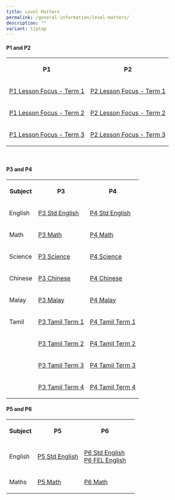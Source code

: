 ```yaml
---
title: Level Matters
permalink: /general-information/level-matters/
description: ""
variant: tiptap
---
```

<h4>P1 and P2</h4>
<table style="minWidth: 50px">
<colgroup>
<col>
<col>
</colgroup>
<tbody>
<tr>
<th rowspan="1" colspan="1">
<p>P1</p>
</th>
<th rowspan="1" colspan="1">
<p>P2</p>
</th>
</tr>
<tr>
<td rowspan="1" colspan="1">
<p><a href="/files/Level Matters/P1_Lesson_Focus_Term_1_2024.pdf" rel="noopener noreferrer nofollow" target="_blank">P1 Lesson Focus - Term 1</a>
</p>
</td>
<td rowspan="1" colspan="1">
<p><a href="/files/Level Matters/P2_Lesson_Focus_Term_1_2024.pdf" rel="noopener noreferrer nofollow" target="_blank"><u>P2 Lesson Focus - Term 1</u></a>
</p>
</td>
</tr>
<tr>
<td rowspan="1" colspan="1">
<p><a href="/files/Level Matters/P1_Lesson_Focus_Term_2_2024.pdf" rel="noopener noreferrer nofollow" target="_blank">P1 Lesson Focus - Term 2</a>
</p>
</td>
<td rowspan="1" colspan="1">
<p><a href="/files/Level Matters/P2_Lesson_Focus_Term_2_2024.pdf" rel="noopener noreferrer nofollow" target="_blank">P2 Lesson Focus - Term 2</a>
</p>
</td>
</tr>
<tr>
<td rowspan="1" colspan="1">
<p><a href="/files/Level Matters/P1_Lesson_Focus_Term_3_2024__1_.pdf" rel="noopener noreferrer nofollow" target="_blank">P1 Lesson Focus - Term 3</a>
</p>
</td>
<td rowspan="1" colspan="1">
<p><a href="/files/Level Matters/P2_Lesson_Focus_Term_3_2024.pdf" rel="noopener noreferrer nofollow" target="_blank">P2 Lesson Focus - Term 3</a>
</p>
</td>
</tr>
</tbody>
</table>
<p>
<br>
</p>
<h4>P3 and P4</h4>
<table style="minWidth: 75px">
<colgroup>
<col>
<col>
<col>
</colgroup>
<tbody>
<tr>
<th rowspan="1" colspan="1">
<p>Subject</p>
</th>
<th rowspan="1" colspan="1">
<p>P3</p>
</th>
<th rowspan="1" colspan="1">
<p>P4</p>
</th>
</tr>
<tr>
<td rowspan="1" colspan="1">
<p>English</p>
</td>
<td rowspan="1" colspan="1">
<p><a href="/files/2023%20P3%20STD%20ENGLISH%20TOS.pdf" rel="noopener noreferrer nofollow" target="_blank">P3 Std English</a> 
<br>
</p>
</td>
<td rowspan="1" colspan="1">
<p><a href="/files/2023%20P4%20STD%20ENGLISH%20TOS.pdf" rel="noopener noreferrer nofollow" target="_blank">P4 Std English</a> 
<br>
</p>
</td>
</tr>
<tr>
<td rowspan="1" colspan="1">
<p>Math</p>
</td>
<td rowspan="1" colspan="1">
<p><a href="/files/Level Matters/2025_P3_Maths_Lesson_Focus.pdf" rel="noopener nofollow" target="_blank">P3 Math</a>
<br>
</p>
</td>
<td rowspan="1" colspan="1">
<p><a href="/files/2024_P4_Maths_lesson_focus.pdf" rel="noopener nofollow" target="_blank">P4 Math</a>
</p>
</td>
</tr>
<tr>
<td rowspan="1" colspan="1">
<p>Science</p>
</td>
<td rowspan="1" colspan="1">
<p><a href="/files/Level Matters/P3_Science.pdf" rel="noopener nofollow" target="_blank">P3 Science</a>
</p>
</td>
<td rowspan="1" colspan="1">
<p><a href="/files/Level Matters/P4_Science.pdf" rel="noopener nofollow" target="_blank">P4 Science</a>
<br>
</p>
</td>
</tr>
<tr>
<td rowspan="1" colspan="1">
<p>Chinese</p>
</td>
<td rowspan="1" colspan="1">
<p><a href="/files/P3%20CL.pdf" rel="noopener noreferrer nofollow" target="_blank">P3 Chinese</a> 
<br>
</p>
</td>
<td rowspan="1" colspan="1">
<p><a href="/files/P4%20CL.pdf" rel="noopener noreferrer nofollow" target="_blank">P4 Chinese</a> 
<br>
</p>
</td>
</tr>
<tr>
<td rowspan="1" colspan="1">
<p>Malay</p>
</td>
<td rowspan="1" colspan="1">
<p><a href="/files/P3%20ML.pdf" rel="noopener noreferrer nofollow" target="_blank">P3 Malay</a> 
<br>
</p>
</td>
<td rowspan="1" colspan="1">
<p><a href="/files/P4%20ML.pdf" rel="noopener noreferrer nofollow" target="_blank">P4 Malay</a> 
<br>
</p>
</td>
</tr>
<tr>
<td rowspan="1" colspan="1">
<p>Tamil</p>
</td>
<td rowspan="1" colspan="1">
<p><a href="/files/P3%20TL%20T1.pdf" rel="noopener noreferrer nofollow" target="_blank">P3 Tamil Term 1</a> 
<br>
</p>
</td>
<td rowspan="1" colspan="1">
<p><a href="/files/P4%20TL%20T1.pdf" rel="noopener noreferrer nofollow" target="_blank">P4 Tamil Term 1</a> 
<br>
</p>
</td>
</tr>
<tr>
<td rowspan="1" colspan="1">
<p></p>
</td>
<td rowspan="1" colspan="1">
<p><a href="/files/P3%20TL%20T2.pdf" rel="noopener noreferrer nofollow" target="_blank">P3 Tamil Term 2</a> 
<br>
</p>
</td>
<td rowspan="1" colspan="1">
<p><a href="/files/P4%20TL%20T2.pdf" rel="noopener noreferrer nofollow" target="_blank">P4 Tamil Term 2</a> 
<br>
</p>
</td>
</tr>
<tr>
<td rowspan="1" colspan="1">
<p></p>
</td>
<td rowspan="1" colspan="1">
<p><a href="/files/P3%20TL%20T3.pdf" rel="noopener noreferrer nofollow" target="_blank">P3 Tamil Term 3</a> 
<br>
</p>
</td>
<td rowspan="1" colspan="1">
<p><a href="/files/P4%20TL%20T3.pdf" rel="noopener noreferrer nofollow" target="_blank">P4 Tamil Term 3</a> 
<br>
</p>
</td>
</tr>
<tr>
<td rowspan="1" colspan="1">
<p></p>
</td>
<td rowspan="1" colspan="1">
<p><a href="/files/P3%20TL%20T4.pdf" rel="noopener noreferrer nofollow" target="_blank">P3 Tamil Term 4</a> 
<br>
</p>
</td>
<td rowspan="1" colspan="1">
<p><a href="/files/P4%20TL%20T4.pdf" rel="noopener noreferrer nofollow" target="_blank">P4 Tamil Term 4</a> 
<br>
</p>
</td>
</tr>
</tbody>
</table>
<h4>P5 and P6</h4>
<table style="minWidth: 100px">
<colgroup>
<col>
<col>
<col>
<col>
</colgroup>
<tbody>
<tr>
<th rowspan="1" colspan="1">
<p>Subject</p>
</th>
<th rowspan="1" colspan="1">
<p>P5</p>
</th>
<th rowspan="1" colspan="1">
<p>P6</p>
</th>
<th rowspan="1" colspan="1">
<p></p>
</th>
</tr>
<tr>
<td rowspan="1" colspan="1">
<p>English</p>
</td>
<td rowspan="1" colspan="1">
<p><a href="/files/2023%20P5%20STD%20ENGLISH%20TOS.pdf" rel="noopener noreferrer nofollow" target="_blank">P5 Std English</a> 
<br>
</p>
</td>
<td rowspan="1" colspan="1">
<p><a href="/files/2023%20P6%20STD%20ENGLISH%20TOS.pdf" rel="noopener noreferrer nofollow" target="_blank">P6 Std English</a> 
<br><a href="/files/2023%20P6%20FEL%20ENGLISH%20TOS.pdf" rel="noopener noreferrer nofollow" target="_blank">P6 FEL English</a>
</p>
</td>
<td rowspan="1" colspan="1">
<p></p>
</td>
</tr>
<tr>
<td rowspan="1" colspan="1">
<p>Maths</p>
</td>
<td rowspan="1" colspan="1">
<p><a href="/files/Level Matters/P5_Math_Lesson_Focus.pdf" rel="noopener nofollow" target="_blank">P5 Math</a>
</p>
</td>
<td rowspan="1" colspan="1">
<p><a href="/files/Level Matters/P6_Math_Lesson_Focus.pdf" rel="noopener nofollow" target="_blank">P6 Math</a>
<br>
</p>
</td>
<td rowspan="1" colspan="1">
<p></p>
</td>
</tr>
</tbody>
</table>
<p></p>